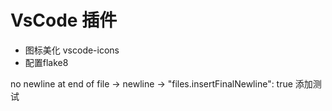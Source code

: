 # VsCode 插件
+ 图标美化 vscode-icons
+ 配置flake8

no newline at end of file -> newline -> "files.insertFinalNewline": true
添加测试

